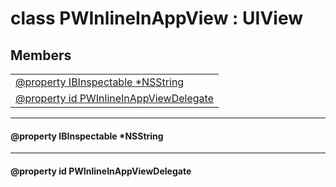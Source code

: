 
# <a name="heading"></a>class PWInlineInAppView : UIView  

## Members  

<table>
	<tr>
		<td><a href="#1ada4183e298a44e47fcac954bb00c3810">@property IBInspectable *NSString</a></td>
	</tr>
	<tr>
		<td><a href="#1a8086247876e6c04fa94e0da8ce3833af">@property id PWInlineInAppViewDelegate</a></td>
	</tr>
</table>


----------  
  

#### <a name="1ada4183e298a44e47fcac954bb00c3810"></a>@property IBInspectable \*NSString  


----------  
  

#### <a name="1a8086247876e6c04fa94e0da8ce3833af"></a>@property id PWInlineInAppViewDelegate  
